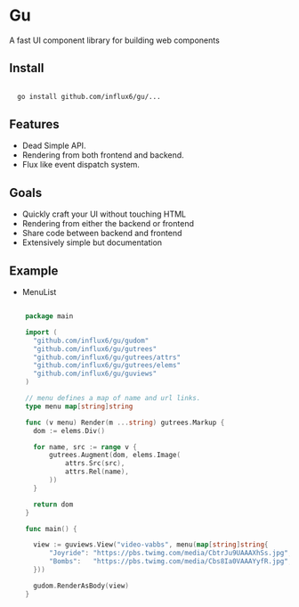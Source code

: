 # Gu
  A fast UI component library for building web components

## Install

  ```bash

    go install github.com/influx6/gu/...

  ```

## Features
  - Dead Simple API.
  - Rendering from both frontend and backend.
  - Flux like event dispatch system.

## Goals
  - Quickly craft your UI without touching HTML
  - Rendering from either the backend or frontend
  - Share code between backend and frontend
  - Extensively simple but documentation

## Example

  - MenuList

  ```go

      package main

      import (
      	"github.com/influx6/gu/gudom"
      	"github.com/influx6/gu/gutrees"
      	"github.com/influx6/gu/gutrees/attrs"
      	"github.com/influx6/gu/gutrees/elems"
      	"github.com/influx6/gu/guviews"
      )

      // menu defines a map of name and url links.
      type menu map[string]string

      func (v menu) Render(m ...string) gutrees.Markup {
      	dom := elems.Div()

      	for name, src := range v {
      		gutrees.Augment(dom, elems.Image(
      			attrs.Src(src),
      			attrs.Rel(name),
      		))
      	}

      	return dom
      }

      func main() {

      	view := guviews.View("video-vabbs", menu(map[string]string{
      		"Joyride": "https://pbs.twimg.com/media/CbtrJu9UAAAXhSs.jpg",
      		"Bombs":   "https://pbs.twimg.com/media/Cbs8Ia0VAAAYyfR.jpg",
      	}))

      	gudom.RenderAsBody(view)
      }

  ```
